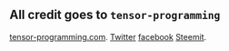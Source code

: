 ## All credit goes to `tensor-programming`

[tensor-programming.com](http://tensor-programming.com/).
[Twitter](https://twitter.com/TensorProgram)
[facebook](https://www.facebook.com/Tensor-Programming-1197847143611799/)
[Steemit](https://steemit.com/@tensor).
